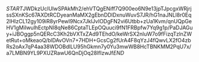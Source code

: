 $START$JWDkzUclUlwSPAkMh2/ehVTQgENiff7Q900eo6N9e13jpTJpcgxWRjrjssSXnKSc67AXDtRCDyeanMaMX2gEbnDDlDxnuWuvS7JR/hG1naJNLl8r0Eq2lHlzCL12gy109iR8yrPewI9Ncx7JklJvIODgFN2vi6Utbb+zUa1Kvm/qnUQpGeHV1gMiIwulhEctpNI8qNe86CptaTLEpOQuuci9fN1FRBpfw7Yq9g1p/PaDJAGuy+iJBOggp5nQERcC3Kh2bVXTxZAd9TEhdO/keWrSX2nluW7o9fFizqTzlnZWetRut+oMkeaoQ/blDAvOVn7+7HDH+GcsCg2fUrA4F8qYzJ4fQwvLX2fO4zbRs2oAx7qP4aa38WDOBdlLU95hGkmn7y0Yu3mwWB8HcTBNKMM2PqU7x/a7LMBN9YL9PXUZRawU6QnDjOq28lfIzwJf$END$